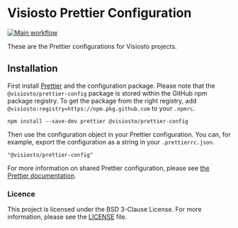 # Visiosto Prettier Configuration

[![Main workflow](https://github.com/visiosto/prettier-config/actions/workflows/main.yml/badge.svg)](https://github.com/visiosto/prettier-config/actions/workflows/main.yml)

These are the Prettier configurations for Visiosto projects.

## Installation

First install [Prettier](https://prettier.io) and the configuration package.
Please note that the `@visiosto/prettier-config` package is stored within the
GitHub npm package registry. To get the package from the right registry, add
`@visiosto:registry=https://npm.pkg.github.com` to your `.npmrc`.

    npm install --save-dev prettier @visiosto/prettier-config

Then use the configuration object in your Prettier configuration. You can, for
example, export the configuration as a string in your `.prettierrc.json`.

    "@visiosto/prettier-config"

For more information on shared Prettier configuration, please see
[the Prettier documentation](https://prettier.io/docs/en/configuration#sharing-configurations).

### Licence

This project is licensed under the BSD 3-Clause License. For more information,
please see the [LICENSE](LICENSE) file.

